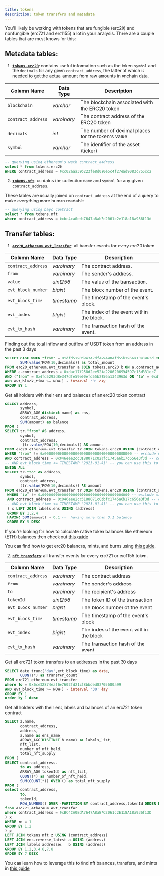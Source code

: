 ```yaml
---
title: tokens
description: token transfers and metadata
---
```


You'll likely be working with tokens that are fungible (erc20) and nonfungible (erc721 and erc1155) a lot in your analysis. There are a couple tables that are must knows for this:

## Metadata tables:

1. [**`tokens.erc20`**](https://spellbook-docs.dune.com/#!/model/model.spellbook.tokens_erc20): contains useful information such as the token `symbol` and the `decimals` for any given `contract_address`, the latter of which is needed to get the actual amount from raw amounts in onchain data.

| Column Name       | Data Type   | Description                                            |
|-------------------|-------------|--------------------------------------------------------|
| `blockchain`      | _varchar_   | The blockchain associated with the ERC20 token         |
| `contract_address`| _varbinary_ | The contract address of the ERC20 token                |
| `decimals`        | _int_       | The number of decimal places for the token's value     |
| `symbol`          | _varchar_   | The identifier of the asset (ticker)                   |


```sql
-- querying using ethereum's weth contract_address
select * from tokens.erc20
WHERE contract_address = 0xc02aaa39b223fe8d0a0e5c4f27ead9083c756cc2
```

2. [**`tokens.nft`**](https://spellbook-docs.dune.com/#!/model/model.spellbook.tokens_nft): contains the collection `name` and `symbol` for any given `contract_address`.

These tables are usually joined on `contract_address` at the end of a query to make everything more human readable.

```sql
-- querying using bayc contract
select * from tokens.nft
where contract_address = 0xbc4ca0eda7647a8ab7c2061c2e118a18a936f13d
```

## Transfer tables:

1. [**`erc20_ethereum.evt_Transfer`**](https://spellbook-docs.dune.com/#!/model/model.spellbook.transfers_ethereum_erc20): all transfer events for every erc20 token. 

| Column Name        | Data Type        | Description                                       |
|--------------------|------------------|---------------------------------------------------|
| `contract_address` | _varbinary_      | The contract address.                             |
| `from`             | _varbinary_      | The sender's address.                             |
| `value`            | _uint256_        | The value of the transaction.                     |
| `evt_block_number` | _bigint_         | The block number of the event.                    |
| `evt_block_time`   | _timestamp_      | The timestamp of the event's block.               |
| `evt_index`        | _bigint_         | The index of the event within the block.          |
| `evt_tx_hash`      | _varbinary_      | The transaction hash of the event.                |

Finding out the total inflow and outflow of USDT token from an address in the past 3 days

```sql
SELECT CASE WHEN "from" = 0xdfd5293d8e347dfe59e90efd55b2956a1343963d THEN 'Outflow' ELSE 'Inflow' END AS token_flow,
       SUM(value/POW(10,decimals)) as total_amount
FROM erc20_ethereum.evt_transfer a JOIN tokens.erc20 b ON a.contract_address = b.contract_address  
WHERE a.contract_address = 0xdac17f958d2ee523a2206206994597c13d831ec7
AND ("from" = 0xdfd5293d8e347dfe59e90efd55b2956a1343963d OR "to" = 0xdfd5293d8e347dfe59e90efd55b2956a1343963d)
AND evt_block_time >= NOW() - interval '3' day
GROUP BY 1
```

Get all holders with their ens and balances of an erc20 token contract

```sql
SELECT address,
       symbol,
       ARRAY_AGG(distinct name) as ens,
       contract_address,
       SUM(amount) as balance
FROM (
SELECT tr."from" AS address,
       symbol,
       contract_address,
       -(tr.value/POW(10,decimals)) AS amount
FROM erc20_ethereum.evt_transfer tr JOIN tokens.erc20 USING (contract_address)
WHERE "from" != 0x0000000000000000000000000000000000000000 -- exclude mint/burn addresses
AND contract_address = 0x046eee2cc3188071c02bfc1745a6b17c656e3f3d -- contract_address of the erc20 token 
-- AND evt_block_time <= TIMESTAMP '2023-01-01' -- you can use this to get snapshot data
UNION ALL
SELECT tr."to" AS address,
       symbol,
       contract_address,
       (tr.value/POW(10,decimals)) AS amount
FROM erc20_ethereum.evt_transfer tr JOIN tokens.erc20 USING (contract_address)
 WHERE "to" != 0x0000000000000000000000000000000000000000 -- exclude mint/burn addresses
 AND contract_address = 0x046eee2cc3188071c02bfc1745a6b17c656e3f3d -- contract_address of the erc20 token
-- AND evt_block_time <= TIMESTAMP '2023-01-01' -- you can use this to get snapshot data
 ) x LEFT JOIN labels.ens USING (address)
 GROUP BY 1,2,4
 HAVING SUM(amount) > 0.1 --  having more than 0.1 balance
 ORDER BY 5 DESC
```

If you're looking for how to calculate native token balances like ethereum (ETH) balances then check out [this guide](https://web3datadegens.substack.com/p/web3-sql-weekly-1-how-to-calculate)

You can find how to get erc20 balances, mints, and burns using [this guide](https://www.youtube.com/watch?v=LT_PB-Fso3M).

2. [**`nft.transfers`**](https://spellbook-docs.dune.com/#!/model/model.spellbook.nft_transfers): all transfer events for every erc721 or erc1155 token. 

| Column Name       | Data Type   | Description                                       |
|-------------------|-------------|---------------------------------------------------|
| `contract_address`| _varbinary_ | The contract address                              |
| `from`            | _varbinary_ | The sender's address                              |
| `to`              | _varbinary_ | The recipient's address                           |
| `tokenId`         | _uint256_   | The token ID of the transaction                   |
| `evt_block_number`| _bigint_    | The block number of the event                     |
| `evt_block_time`  | _timestamp_ | The timestamp of the event's block                |
| `evt_index`       | _bigint_    | The index of the event within the block           |
| `evt_tx_hash`     | _varbinary_ | The transaction hash of the event                 |

Get all erc721 token transfers to an addresses in the past 30 days

```sql
SELECT date_trunc('day',evt_block_time) as date,
       COUNT(*) as transfer_count
FROM erc721_ethereum.evt_transfer
where to = 0x6ce82874eaf6e7602fd21cf8bbded82705680a99
AND evt_block_time >= NOW() - interval '30' day
GROUP BY 1
order by 1 desc
```

Get all holders with their ens,labels and balances of an erc721 token contract

```sql
SELECT z.name,
       contract_address,
       address,
       a.name as ens_name,
       ARRAY_AGG(DISTINCT b.name) as labels_list,
       nft_list,
       number_of_nft_held,
       total_nft_supply
FROM (
SELECT contract_address,
       to as address,
       ARRAY_AGG(tokenId) as nft_list,
       COUNT(*) as number_of_nft_held,
       SUM(COUNT(*)) OVER () as total_nft_supply
FROM (
select contract_address,
       to,
       tokenId,
       ROW_NUMBER() OVER (PARTITION BY contract_address,tokenId ORDER BY evt_block_time DESC,evt_index DESC) as rn
from erc721_ethereum.evt_transfer
where contract_address = 0xBC4CA0EdA7647A8aB7C2061c2E118A18a936f13D
) x 
WHERE rn = 1
GROUP BY 1,2
) p
LEFT JOIN tokens.nft z USING (contract_address)
LEFT JOIN ens.reverse_latest a USING (address)
LEFT JOIN labels.addresses   b USING (address)
GROUP BY 1,2,3,4,6,7,8
ORDER BY 7 DESC
```

You can learn how to leverage this to find nft balances, transfers, and mints in [this guide](https://web3datadegens.substack.com/p/web3-sql-weekly-3-finding-all-nfts)